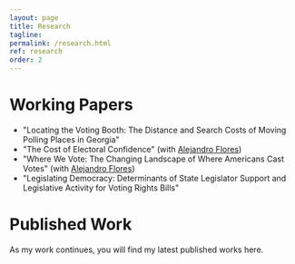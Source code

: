 ```yaml
---
layout: page
title: Research
tagline:
permalink: /research.html
ref: research
order: 2
---
```

# Working Papers
* "Locating the Voting Booth: The Distance and Search Costs of Moving Polling Places in Georgia"
* "The Cost of Electoral Confidence" (with [Alejandro Flores](https://a-flores.com))
* "Where We Vote: The Changing Landscape of Where Americans Cast Votes" (with [Alejandro Flores](https://a-flores.com))
* "Legislating Democracy: Determinants of State Legislator Support and Legislative Activity for Voting Rights Bills"

# Published Work
As my work continues, you will find my latest published works here.
